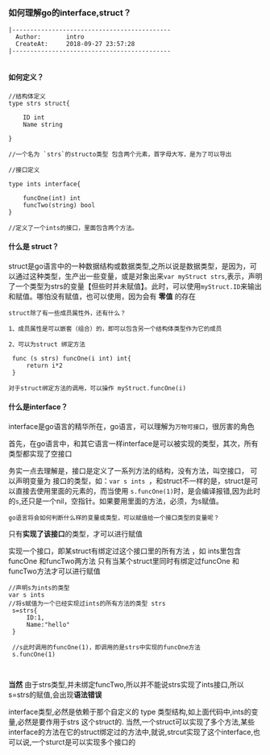 ### 如何理解go的interface,struct？

```
|--------------------------------------------
  Author:       intro                        
  CreateAt:     2018-09-27 23:57:28          
|--------------------------------------------
  
```

#### 如何定义？

 ```
 //结构体定义
 type strs struct{
 
     ID int
     Name string
     
 }
 
 //一个名为 `strs`的structo类型 包含两个元素，首字母大写，是为了可以导出
 
 ```
 ```
 //接口定义
 
 type ints interface{
 
     funcOne(int) int
     funcTwo(string) bool
 }
 
 //定义了一个ints的接口，里面包含两个方法。
 ```

 #### 什么是 struct？

 struct是go语言中的一种数据结构或数据类型,之所以说是数据类型，是因为，可以通过这种类型，生产出一些变量，或是对象出来`var myStruct strs`,表示，声明了一个类型为strs的变量【但些时并未赋值】。此时，可以使用`myStruct.ID`来输出和赋值。哪怕没有赋值，也可以使用，因为会有 **零值** 的存在

    struct除了有一些成员属性外，还有什么？
    
    1、成员属性是可以嵌套（组合）的，即可以包含另一个结构体类型作为它的成员
    
    2、可以为struct 绑定方法
    
     func (s strs) funcOne(i int) int{
         return i*2
     }
     
    对于struct绑定方法的调用，可以操作 myStruct.funcOne(i)
#### 什么是interface？

  interface是go语言的精华所在，go语言，可以理解为` 万物可接口 `，很厉害的角色

  首先，在go语言中，和其它语言一样interface是可以被实现的类型，其次，所有类型都实现了空接口

  务实一点去理解是，接口是定义了一系列方法的结构，没有方法，叫空接口， 可以声明变量为 接口的类型，如：`var s ints `，和struct不一样的是，struct是可以直接去使用里面的元素的，而当使用 `s.funcOne(1)`时，是会编译报错,因为此时的`s`,还只是一个nil，空指针。如果要用里面的方法，必须，为s赋值。

    go语言将会如何判断什么样的变量或类型，可以赋值给一个接口类型的变量呢？

只有**实现了该接口**的类型，才可以进行赋值

实现一个接口，即某struct有绑定过这个接口里的所有方法 ，如 ints里包含 funcOne 和funcTwo两方法
只有当某个struct里同时有绑定过funcOne 和funcTwo方法才可以进行赋值
```
//声明s为ints的类型
var s ints
//将s赋值为一个已经实现过ints的所有方法的类型 strs
 s=strs{
     ID:1,
     Name:"hello"
 }
 
 //s此时调用的funcOne(1)，即调用的是strs中实现的funcOne方法
 s.funcOne(1)
 
 
```
**当然** 由于strs类型,并未绑定funcTwo,所以并不能说strs实现了ints接口,所以s=strs的赋值,会出现**语法错误**

interface类型,必然是依赖于那个自定义的 type 类型结构,如上面代码中,ints的变量,必然是要作用于strs 这个struct的.
当然,一个struct可以实现了多个方法,某些interface的方法在它的struct绑定过的方法中,就说,strcut实现了这个interface,也可以说,一个sturct是可以实现多个接口的
